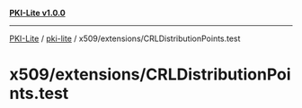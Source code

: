 [**PKI-Lite v1.0.0**](../../../../README.md)

---

[PKI-Lite](../../../../README.md) / [pki-lite](../../../README.md) / x509/extensions/CRLDistributionPoints.test

# x509/extensions/CRLDistributionPoints.test
